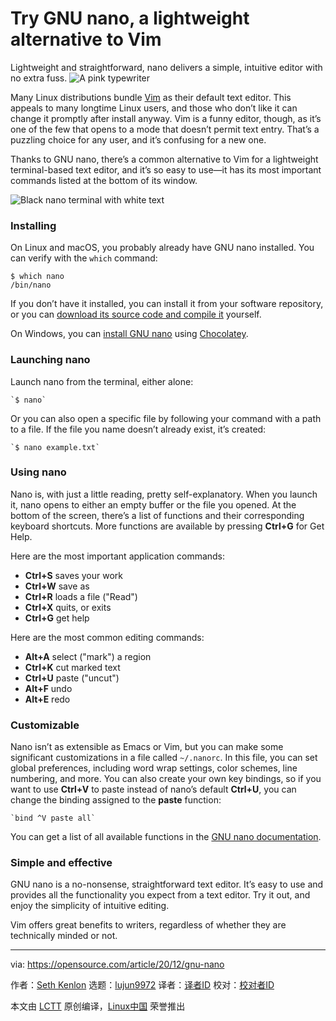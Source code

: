 [#]: collector: (lujun9972)
[#]: translator: ( )
[#]: reviewer: ( )
[#]: publisher: ( )
[#]: url: ( )
[#]: subject: (Try GNU nano, a lightweight alternative to Vim)
[#]: via: (https://opensource.com/article/20/12/gnu-nano)
[#]: author: (Seth Kenlon https://opensource.com/users/seth)

Try GNU nano, a lightweight alternative to Vim
======
Lightweight and straightforward, nano delivers a simple, intuitive
editor with no extra fuss.
![A pink typewriter][1]

Many Linux distributions bundle [Vim][2] as their default text editor. This appeals to many longtime Linux users, and those who don’t like it can change it promptly after install anyway. Vim is a funny editor, though, as it’s one of the few that opens to a mode that doesn’t permit text entry. That’s a puzzling choice for any user, and it’s confusing for a new one.

Thanks to GNU nano, there’s a common alternative to Vim for a lightweight terminal-based text editor, and it’s so easy to use—it has its most important commands listed at the bottom of its window.

![Black nano terminal with white text][3]

### Installing

On Linux and macOS, you probably already have GNU nano installed. You can verify with the `which` command:


```
$ which nano
/bin/nano
```

If you don’t have it installed, you can install it from your software repository, or you can [download its source code and compile it][4] yourself.

On Windows, you can [install GNU nano][5] using [Chocolatey][6].

### Launching nano

Launch nano from the terminal, either alone:


```
`$ nano`
```

Or you can also open a specific file by following your command with a path to a file. If the file you name doesn’t already exist, it’s created:


```
`$ nano example.txt`
```

### Using nano

Nano is, with just a little reading, pretty self-explanatory. When you launch it, nano opens to either an empty buffer or the file you opened. At the bottom of the screen, there’s a list of functions and their corresponding keyboard shortcuts. More functions are available by pressing **Ctrl+G** for Get Help.

Here are the most important application commands:

  * **Ctrl+S** saves your work
  * **Ctrl+W** save as
  * **Ctrl+R** loads a file ("Read")
  * **Ctrl+X** quits, or exits
  * **Ctrl+G** get help



Here are the most common editing commands:

  * **Alt+A** select ("mark") a region
  * **Ctrl+K** cut marked text
  * **Ctrl+U** paste ("uncut")
  * **Alt+F** undo
  * **Alt+E** redo



### Customizable

Nano isn’t as extensible as Emacs or Vim, but you can make some significant customizations in a file called `~/.nanorc`. In this file, you can set global preferences, including word wrap settings, color schemes, line numbering, and more. You can also create your own key bindings, so if you want to use **Ctrl+V** to paste instead of nano’s default **Ctrl+U**, you can change the binding assigned to the **paste** function:


```
`bind ^V paste all`
```

You can get a list of all available functions in the [GNU nano documentation][7].

### Simple and effective

GNU nano is a no-nonsense, straightforward text editor. It’s easy to use and provides all the functionality you expect from a text editor. Try it out, and enjoy the simplicity of intuitive editing.

Vim offers great benefits to writers, regardless of whether they are technically minded or not.

--------------------------------------------------------------------------------

via: https://opensource.com/article/20/12/gnu-nano

作者：[Seth Kenlon][a]
选题：[lujun9972][b]
译者：[译者ID](https://github.com/译者ID)
校对：[校对者ID](https://github.com/校对者ID)

本文由 [LCTT](https://github.com/LCTT/TranslateProject) 原创编译，[Linux中国](https://linux.cn/) 荣誉推出

[a]: https://opensource.com/users/seth
[b]: https://github.com/lujun9972
[1]: https://opensource.com/sites/default/files/styles/image-full-size/public/lead-images/osdc-docdish-typewriter-pink.png?itok=OXJBtyYf (A pink typewriter)
[2]: https://opensource.com/article/20/12/vi-text-editor
[3]: https://opensource.com/sites/default/files/uploads/nano-31_days-nano-opensource.png (Black nano terminal with white text)
[4]: http://nano-editor.org
[5]: https://opensource.com/article/20/12/%C2%A0https://chocolatey.org/packages/nano
[6]: https://opensource.com/article/20/3/chocolatey
[7]: https://www.nano-editor.org/dist/latest/nanorc.5.html

